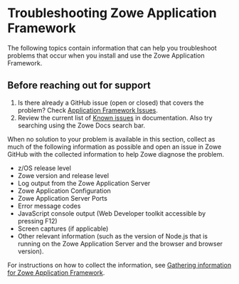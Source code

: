 # Troubleshooting Zowe Application Framework

The following topics contain information that can help you troubleshoot problems that occur when you install and use the Zowe Application Framework. 

## Before reaching out for support

1. Is there already a GitHub issue (open or closed) that covers the problem? Check [Application Framework Issues](https://github.com/zowe/zlux/issues).
2. Review the current list of [Known issues](app-known-issues.md) in documentation. Also try searching using the Zowe Docs search bar.

When no solution to your problem is available in this section, collect as much of the following information as possible and open an issue in Zowe GitHub with the collected information to help Zowe diagnose the problem. 

 - z/OS release level
 - Zowe version and release level
 - Log output from the Zowe Application Server
 - Zowe Application Configuration
 - Zowe Application Server Ports 
 - Error message codes
 - JavaScript console output (Web Developer toolkit accessible by pressing F12)
 - Screen captures (if applicable)
 - Other relevant information (such as the version of Node.js that is running on the Zowe Application Server and the browser and browser version).

 For instructions on how to collect the information, see [Gathering information for Zowe Application Framework](app-mustgather.md).
